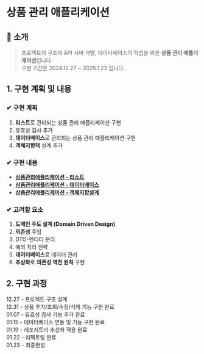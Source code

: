 # 상품 관리 애플리케이션
## :mega: 소개
>프로젝트의 구조와 API 서버 개발, 데이터베이스의 학습을 위한 **상품 관리 애플리케이션**입니다  
>구현 기간은 2024.12.27 ~ 2025.1.23 입니다.

## 1. 구현 계획 및 내용  
### ✔ 구현 계획 
  1. **리스트**로 관리되는 상품 관리 애플리케이션 구현
  2. 유효성 검사 추가
  3. **데이터베이스**로 관리되는 상품 관리 애플리케이션 구현
  4. **객체지향적** 설계 추가  

### ✔ 구현 내용
  - **[상품관리애플리케이션 - 리스트](https://github.com/dbalsk/TIL/blob/main/SpringBoot/%EC%83%81%ED%92%88%EA%B4%80%EB%A6%AC%EC%95%A0%ED%94%8C%EB%A6%AC%EC%BC%80%EC%9D%B4%EC%85%98.md)**
  - **[상품관리애플리케이션 - 데이터베이스](https://github.com/dbalsk/TIL/blob/main/DataBase/%EC%83%81%ED%92%88%EA%B4%80%EB%A6%AC%EC%95%A0%ED%94%8C%EB%A6%AC%EC%BC%80%EC%9D%B4%EC%85%98_DB.md)**
  - **[상품관리애플리케이션 - 객체지향설계](https://github.com/dbalsk/TIL/blob/main/OOD/%EC%83%81%ED%92%88%EA%B4%80%EB%A6%AC%EC%95%A0%ED%94%8C%EB%A6%AC%EC%BC%80%EC%9D%B4%EC%85%98_OOD.md)**
   
### ✔ 고려할 요소
  1. **도메인 주도 설계 (Domain Driven Design)**
  2. **의존성** 주입 
  3. DTO-엔티티 분리
  4. 예외 처리 전략
  5. **데이터베이스**로 데이터 관리
  6. **추상화**로 **의존성 역전 원칙** 구현 

## 2. 구현 과정
12.27 - 프로젝트 구조 설계  
12.31 - 상품 추가/조회/수정/삭제 기능 구현 완료  
01.07 - 유효성 검사 기능 추가 완료   
01.15 - 데이터베이스 연동 및 기능 구현 완료     
01.19 - 레포지토리 추상화 적용 완료   
01.22 - 리펙토링 완료   
01.23 - 최종완성
